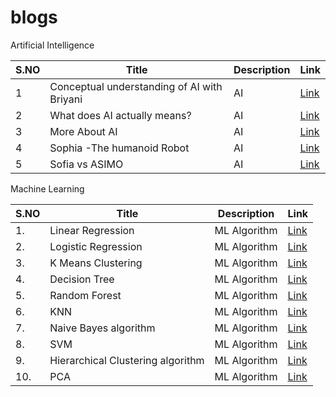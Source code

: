 # blogs
 Artificial Intelligence
 
|S.NO      |Title          | Description| Link |
| -------------| ------------- | -----------------   | ------------    |
|1| Conceptual understanding of AI with Briyani| AI| [Link](https://medium.com/@techwithkrithi/conceptual-understanding-of-ai-with-briyani-71588f5f92cc)   |
|2| What does AI actually means?        | AI  | [Link](https://medium.com/@kiruthikas2020ai/what-does-ai-actually-means-eae1f88bef1b)|
|3|More About AI        | AI  | [Link](https://medium.com/@kiruthikas2020ai/more-about-ai-7005bd503926)|
|4|Sophia -The humanoid Robot| AI  | [Link](https://medium.com/@kiruthikas2020ai/sophia-the-humanoid-robot-ea30c9554adb)|
|5|Sofia vs ASIMO| AI  | [Link](https://medium.com/@kiruthikas2020ai/sofia-vs-asimo-f792f38329c9)|



Machine Learning
 
|S.NO      |Title          | Description| Link |
| -------------| ------------- | -----------------   | ------------    |
|1.| Linear Regression| ML Algorithm |  [Link](https://www.linkedin.com/posts/kiruthika-s-4b1386204_ml-funwayoflearning-techwithkrithi-activity-7049803539899969536-yyhu?utm_source=share&utm_medium=member_desktop)|
|2.| Logistic Regression| ML Algorithm|  [Link](https://www.linkedin.com/posts/kiruthika-s-4b1386204_techwithkrithi-logisticregression-ml-activity-7052608541873885184-jG1-?utm_source=share&utm_medium=member_desktop)|
|3.| K Means Clustering| ML Algorithm|  [Link](https://www.linkedin.com/pulse/k-means-clustering-kiruthika-s%3FtrackingId=u1SBSXMSS5aPAU10C8S7hQ%253D%253D/?trackingId=u1SBSXMSS5aPAU10C8S7hQ%3D%3D)|
|4.| Decision Tree| ML Algorithm|  [Link](https://www.linkedin.com/pulse/decision-tree-algorithm-kiruthika-s/)|
|5.| Random Forest| ML Algorithm|  [Link](https://www.linkedin.com/pulse/random-forest-kiruthika-s/)|
|6.|KNN | ML Algorithm |  [Link](https://www.linkedin.com/pulse/knn-algorithm-kiruthika-s/?trackingId=tTEhI4999ITRj1aakfXvEg%3D%3D)|
|7.| Naive Bayes algorithm | ML Algorithm |[Link](https://www.linkedin.com/pulse/naive-bayes-kiruthika-s/?trackingId=xEv8Vd9cf3%2BZpXAIWZPJ0Q%3D%3D)|
|8.|SVM |  ML Algorithm|  [Link](https://www.linkedin.com/pulse/svm-kiruthika-s/?trackingId=MTd6HmQOPsU9jgyxv4OHqg%3D%3D)|
|9.|Hierarchical Clustering algorithm | ML Algorithm |  [Link](https://www.linkedin.com/pulse/hierarchial-clustering-kiruthika-s/?trackingId=ZUHdnNQHja6Fn3SvETTjDQ%3D%3D)|
|10.|PCA| ML Algorithm |  [Link](https://www.linkedin.com/pulse/pca-kiruthika-s/?trackingId=YT%2FlUt6V79dtxGAsS3WeJw%3D%3D)|







